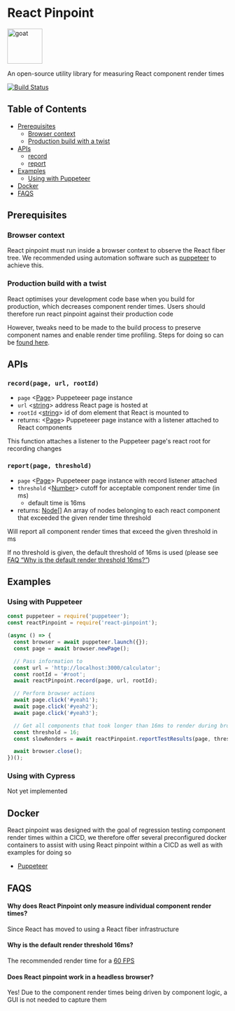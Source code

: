 # React Pinpoint

<a>
  <img
    height="80"
    width="80"
    alt="goat"
    src="https://emojipedia-us.s3.dualstack.us-west-1.amazonaws.com/thumbs/160/apple/237/kangaroo_1f998.png"
  />
</a>

An open-source utility library for measuring React component render times

[![Build Status](https://travis-ci.org/joemccann/dillinger.svg?branch=master)](https://travis-ci.org/joemccann/dillinger)

## Table of Contents

- [Prerequisites](#prerequisites)
  - [Browser context](#browser-context)
  - [Production build with a twist](#production-build-with-a-twist)
- [APIs](#apis)
  - [record](#record--)
  - [report](#report--)
- [Examples](#examples)
  - [Using with Puppeteer](#using-with-puppeteer)
- [Docker](#docker)
- [FAQS](#faqs)

## Prerequisites

### Browser context

React pinpoint must run inside a browser context to observe the React fiber tree. We recommended using automation software such as
[puppeteer](https://github.com/puppeteer/puppeteer) to achieve this.

### Production build with a twist

React optimises your development code base when you build for production, which decreases component render times. Users should therefore run
react pinpoint against their production code

However, tweaks need to be made to the build process to preserve component names and enable render time profiling. Steps for doing so can be
[found here](https://gist.github.com/bvaughn/25e6233aeb1b4f0cdb8d8366e54a3977).

## APIs

### `record(page, url, rootId)`

- `page` <[Page](https://github.com/puppeteer/puppeteer/blob/v5.2.1/docs/api.md#class-page)> Puppeteeer page instance
- `url` <[string](https://developer.mozilla.org/en-US/docs/Web/JavaScript/Data_structures#String_type)> address React page is hosted at
- `rootId` <[string](https://developer.mozilla.org/en-US/docs/Web/JavaScript/Data_structures#String_type)> id of dom element that React is
  mounted to
- returns: <[Page](https://github.com/puppeteer/puppeteer/blob/v5.2.1/docs/api.md#class-page)> Puppeteeer page instance with a listener
  attached to React components

This function attaches a listener to the Puppeteer page's react root for recording changes

### `report(page, threshold)`

- `page` <[Page](https://github.com/puppeteer/puppeteer/blob/v5.2.1/docs/api.md#class-page)> Puppeteeer page instance with record listener
  attached
- `threshold` <[Number](https://developer.mozilla.org/en-US/docs/Web/JavaScript/Data_structures#Number_type)> cutoff for acceptable
  component render time (in ms)
  - default time is 16ms
- returns: [Node[]](https://developer.mozilla.org/en-US/docs/Glossary/array) An array of nodes belonging to each react component that
  exceeded the given render time threshold

Will report all component render times that exceed the given threshold in ms

If no threshold is given, the default threshold of 16ms is used (please see [FAQ “Why is the default render threshold 16ms?”](<(#faqs)>))

## Examples

### Using with Puppeteer

```javascript
const puppeteer = require('puppeteer');
const reactPinpoint = require('react-pinpoint');

(async () => {
  const browser = await puppeteer.launch({});
  const page = await browser.newPage();

  // Pass information to
  const url = 'http://localhost:3000/calculator';
  const rootId = '#root';
  await reactPinpoint.record(page, url, rootId);

  // Perform browser actions
  await page.click('#yeah1');
  await page.click('#yeah2');
  await page.click('#yeah3');

  // Get all components that took longer than 16ms to render during browser actions
  const threshold = 16;
  const slowRenders = await reactPinpoint.reportTestResults(page, threshold);

  await browser.close();
})();
```

### Using with Cypress

Not yet implemented

## Docker

React pinpoint was designed with the goal of regression testing component render times within a CICD, we therefore offer several
preconfigured docker containers to assist with using React pinpoint within a CICD as well as with examples for doing so

- [Puppeteer](https://github.com/oslabs-beta/react-pinpoint/tree/dockerfile/src/dockerfile-generator)

## FAQS

#### Why does React Pinpoint only measure individual component render times?

Since React has moved to using a React fiber infrastructure

#### Why is the default render threshold 16ms?

The recommended render time for a [60 FPS](https://developers.google.com/web/fundamentals/performance/rendering)

#### Does React pinpoint work in a headless browser?

Yes! Due to the component render times being driven by component logic, a GUI is not needed to capture them
